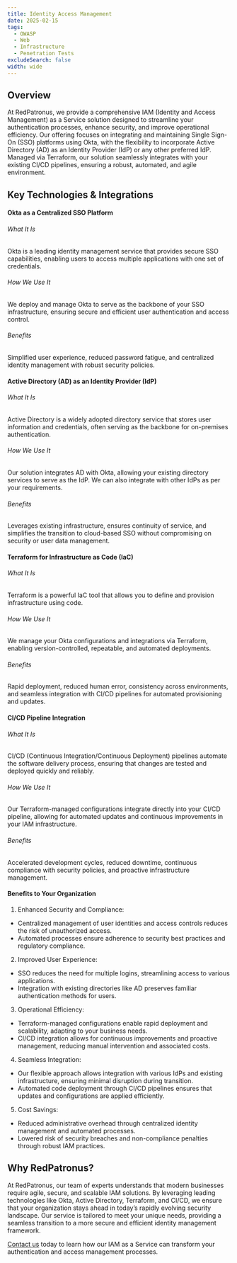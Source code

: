 ```yaml
---
title: Identity Access Management
date: 2025-02-15
tags:
  - OWASP
  - Web
  - Infrastructure
  - Penetration Tests
excludeSearch: false
width: wide
---
```


## Overview

At RedPatronus, we provide a comprehensive IAM (Identity and Access Management) as a Service solution designed to streamline your authentication processes, enhance security, and improve operational efficiency. Our offering focuses on integrating and maintaining Single Sign-On (SSO) platforms using Okta, with the flexibility to incorporate Active Directory (AD) as an Identity Provider (IdP) or any other preferred IdP. Managed via Terraform, our solution seamlessly integrates with your existing CI/CD pipelines, ensuring a robust, automated, and agile environment.

## Key Technologies & Integrations

#### Okta as a Centralized SSO Platform

###### What It Is
Okta is a leading identity management service that provides secure SSO capabilities, enabling users to access multiple applications with one set of credentials.

###### How We Use It
We deploy and manage Okta to serve as the backbone of your SSO infrastructure, ensuring secure and efficient user authentication and access control.

###### Benefits
Simplified user experience, reduced password fatigue, and centralized identity management with robust security policies.

#### Active Directory (AD) as an Identity Provider (IdP)

###### What It Is
Active Directory is a widely adopted directory service that stores user information and credentials, often serving as the backbone for on-premises authentication.

###### How We Use It
Our solution integrates AD with Okta, allowing your existing directory services to serve as the IdP. We can also integrate with other IdPs as per your requirements.

###### Benefits
Leverages existing infrastructure, ensures continuity of service, and simplifies the transition to cloud-based SSO without compromising on security or user data management.

#### Terraform for Infrastructure as Code (IaC)

###### What It Is
Terraform is a powerful IaC tool that allows you to define and provision infrastructure using code.

###### How We Use It
We manage your Okta configurations and integrations via Terraform, enabling version-controlled, repeatable, and automated deployments.

###### Benefits
Rapid deployment, reduced human error, consistency across environments, and seamless integration with CI/CD pipelines for automated provisioning and updates.

#### CI/CD Pipeline Integration

###### What It Is
CI/CD (Continuous Integration/Continuous Deployment) pipelines automate the software delivery process, ensuring that changes are tested and deployed quickly and reliably.

###### How We Use It
Our Terraform-managed configurations integrate directly into your CI/CD pipeline, allowing for automated updates and continuous improvements in your IAM infrastructure.

###### Benefits
Accelerated development cycles, reduced downtime, continuous compliance with security policies, and proactive infrastructure management.

#### Benefits to Your Organization

1.	Enhanced Security and Compliance:
- Centralized management of user identities and access controls reduces the risk of unauthorized access.
- Automated processes ensure adherence to security best practices and regulatory compliance.
2.	Improved User Experience:
- SSO reduces the need for multiple logins, streamlining access to various applications.
- Integration with existing directories like AD preserves familiar authentication methods for users.
3.	Operational Efficiency:
- Terraform-managed configurations enable rapid deployment and scalability, adapting to your business needs.
- CI/CD integration allows for continuous improvements and proactive management, reducing manual intervention and associated costs.
4.	Seamless Integration:
- Our flexible approach allows integration with various IdPs and existing infrastructure, ensuring minimal disruption during transition.
- Automated code deployment through CI/CD pipelines ensures that updates and configurations are applied efficiently.
5.	Cost Savings:
- Reduced administrative overhead through centralized identity management and automated processes.
- Lowered risk of security breaches and non-compliance penalties through robust IAM practices.

## Why RedPatronus?

At RedPatronus, our team of experts understands that modern businesses require agile, secure, and scalable IAM solutions. By leveraging leading technologies like Okta, Active Directory, Terraform, and CI/CD, we ensure that your organization stays ahead in today’s rapidly evolving security landscape. Our service is tailored to meet your unique needs, providing a seamless transition to a more secure and efficient identity management framework.

[Contact us](mailto:sales@redpatron.us) today to learn how our IAM as a Service can transform your authentication and access management processes.